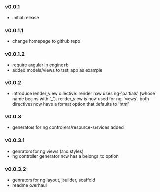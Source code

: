 ### v0.0.1
* initial release

### v0.0.1.1
* change homepage to github repo

### v0.0.1.2
* require angular in engine.rb
* added models/views to test_app as example

### v0.0.2
* introduce render\_view directive: render now uses ng-'partials' (whose name begins with '\_'). render\_view is now used for ng-'views'.  both directives now have a format option that defaults to 'html'

### v0.0.3
* generators for ng controllers/resource-services added

### v0.0.3.1
* genrators for ng views (and styles)
* ng controller generator now has a belongs_to option

### v0.0.3.2
* genrators for ng layout, jbuilder, scaffold
* readme overhaul